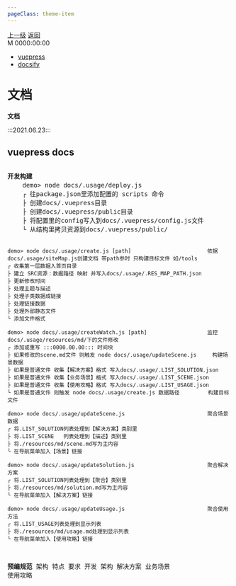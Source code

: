 ```yaml
---
pageClass: theme-item
---
```

<div class="extend-header">
    <div class="info">
        <div class="record">
            <a class="back" href="./">上一级</a>
            <a class="back" href="./">返回</a>
        </div>        
        <div class="mini">
            <span>M 0000:00:00</span>
        </div>
    </div>
    <div class="content"><div class="custom-block links">
<ul class="desc">
<li><a href="/framework/vuepress">vuepress</a></li>
<li><a href="/framework/docsify">docsify</a></li>
</ul>
</div></div>
</div>
<div class="content-header">
<h1>文档</h1><strong>文档</strong>
</div>

:::2021.06.23:::

## vuepress docs
<img :src="$withBase('/images/wdygjsy.jpg')">
<pre>
<strong>开发构建</strong>
    demo> node docs/.usage/deploy.js                               最佳实践部署vurpress
    ┌ 往package.json里添加配置的 scripts 命令
    ├ 创建docs/.vuepress目录
    ├ 创建docs/.vuepress/public目录
    ├ 将配置里的config写入到docs/.vuepress/config.js文件
    └ 从结构里拷贝资源到docs/.vuepress/public/

    demo> node docs/.usage/create.js [path]                        依据docs/.usage/siteMap.js创建文档 带path参时 只构建目标文件 如/tools
    ┌ 收集第一层数据入首页目录  
    ├ 建立 SRC资源：数据路径 映射 并写入docs/.usage/.RES_MAP_PATH.json
    ├ 更新修改时间
    ├ 处理主题与描述
    ├ 处理子类数据成链接
    ├ 处理链接数据
    ├ 处理外部静态文件
    └ 添加文件格式

    demo> node docs/.usage/createWatch.js [path]                   监控docs/.usage/resources/md/下的文件修改
    ┌ 添加或重写 :::0000.00.00::: 时间块
    ├ 如果修改的scene.md文件 则触发 node docs/.usage/updateScene.js     构建场景数据
    ├ 如果是普通文件 收集【解决方案】格式 写入docs/.usage/.LIST_SOLUTION.json
    ├ 如果是普通文件 收集【业务场景】格式 写入docs/.usage/.LIST_SCENE.json
    ├ 如果是普通文件 收集【使用攻略】格式 写入docs/.usage/.LIST_USAGE.json
    └ 如果是普通文件 则触发 node docs/.usage/create.js 数据路径         构建目标文件

    demo> node docs/.usage/updateScene.js                          聚合场景数据
    ┌ 将.LIST_SOLUTION列表处理到【解决方案】类别里
    ├ 将.LIST_SCENE   列表处理到【描述】类别里
    ├ 将./resources/md/scene.md写为主内容
    └ 在导航菜单加入【场景】链接

    demo> node docs/.usage/updateSolution.js                       聚合解决方案
    ┌ 将.LIST_SOLUTION列表处理到【聚合】类别里
    ├ 将./resources/md/solution.md写为主内容
    └ 在导航菜单加入【解决方案】链接

    demo> node docs/.usage/updateUsage.js                          聚合使用方法
    ┌ 将.LIST_USAGE列表处理到显示列表
    ├ 将./resources/md/usage.md处理到显示列表
    └ 在导航菜单加入【使用攻略】链接

<strong>预编规范</strong>
    架构
        特点
        要求
        开发
        架构
    解决方案
    业务场景
    使用攻略
</pre>
